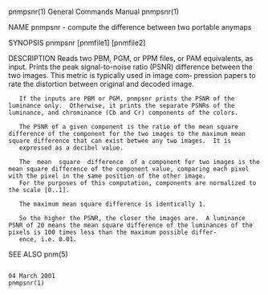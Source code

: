 pnmpsnr(1)                                                                              General Commands Manual                                                                             pnmpsnr(1)

NAME
       pnmpsnr - compute the difference between two portable anymaps

SYNOPSIS
       pnmpsnr [pnmfile1] [pnmfile2]

DESCRIPTION
       Reads  two  PBM, PGM, or PPM files, or PAM equivalents, as input.  Prints the peak signal-to-noise ratio (PSNR) difference between the two images.  This metric is typically used in image com‐
       pression papers to rate the distortion between original and decoded image.

       If the inputs are PBM or PGM, pnmpsnr prints the PSNR of the luminance only.  Otherwise, it prints the separate PSNRs of the luminance, and chrominance (Cb and Cr) components of the colors.

       The PSNR of a given component is the ratio of the mean square difference of the component for the two images to the maximum mean square difference that can exist betwee any two images.  It is
       expressed as a decibel value.

       The  mean  square  difference  of a component for two images is the mean square difference of the component value, comparing each pixel with the pixel in the same position of the other image.
       For the purposes of this computation, components are normalized to the scale [0..1].

       The maximum mean square difference is identically 1.

       So the higher the PSNR, the closer the images are.  A luminance PSNR of 20 means the mean square difference of the luminances of the pixels is 100 times less than the maximum possible differ‐
       ence, i.e. 0.01.

SEE ALSO
       pnm(5)

                                                                                             04 March 2001                                                                                  pnmpsnr(1)
